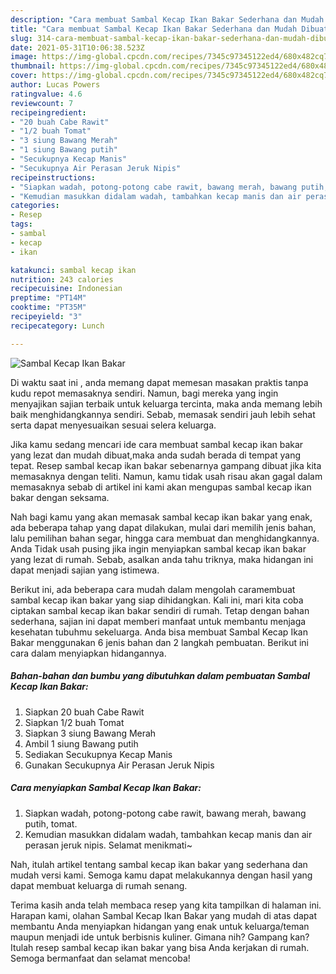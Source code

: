 ```yaml
---
description: "Cara membuat Sambal Kecap Ikan Bakar Sederhana dan Mudah Dibuat"
title: "Cara membuat Sambal Kecap Ikan Bakar Sederhana dan Mudah Dibuat"
slug: 314-cara-membuat-sambal-kecap-ikan-bakar-sederhana-dan-mudah-dibuat
date: 2021-05-31T10:06:38.523Z
image: https://img-global.cpcdn.com/recipes/7345c97345122ed4/680x482cq70/sambal-kecap-ikan-bakar-foto-resep-utama.jpg
thumbnail: https://img-global.cpcdn.com/recipes/7345c97345122ed4/680x482cq70/sambal-kecap-ikan-bakar-foto-resep-utama.jpg
cover: https://img-global.cpcdn.com/recipes/7345c97345122ed4/680x482cq70/sambal-kecap-ikan-bakar-foto-resep-utama.jpg
author: Lucas Powers
ratingvalue: 4.6
reviewcount: 7
recipeingredient:
- "20 buah Cabe Rawit"
- "1/2 buah Tomat"
- "3 siung Bawang Merah"
- "1 siung Bawang putih"
- "Secukupnya Kecap Manis"
- "Secukupnya Air Perasan Jeruk Nipis"
recipeinstructions:
- "Siapkan wadah, potong-potong cabe rawit, bawang merah, bawang putih, tomat."
- "Kemudian masukkan didalam wadah, tambahkan kecap manis dan air perasan jeruk nipis. Selamat menikmati~"
categories:
- Resep
tags:
- sambal
- kecap
- ikan

katakunci: sambal kecap ikan 
nutrition: 243 calories
recipecuisine: Indonesian
preptime: "PT14M"
cooktime: "PT35M"
recipeyield: "3"
recipecategory: Lunch

---
```



![Sambal Kecap Ikan Bakar](https://img-global.cpcdn.com/recipes/7345c97345122ed4/680x482cq70/sambal-kecap-ikan-bakar-foto-resep-utama.jpg)

Di waktu  saat ini , anda memang dapat memesan masakan praktis tanpa kudu repot memasaknya sendiri. Namun, bagi mereka yang ingin menyajikan sajian terbaik untuk keluarga tercinta, maka anda memang lebih baik menghidangkannya sendiri. Sebab, memasak sendiri jauh lebih sehat serta dapat menyesuaikan sesuai selera keluarga.

Jika kamu sedang mencari ide cara membuat sambal kecap ikan bakar yang lezat dan mudah dibuat,maka anda sudah berada di tempat yang tepat. Resep sambal kecap ikan bakar  sebenarnya gampang dibuat jika kita memasaknya dengan teliti. Namun, kamu tidak usah risau akan gagal dalam memasaknya 
sebab di artikel ini kami akan mengupas sambal kecap ikan bakar dengan seksama.  



Nah bagi kamu yang akan memasak sambal kecap ikan bakar yang enak, ada beberapa tahap yang dapat dilakukan, mulai dari memilih jenis bahan, lalu pemilihan bahan segar, hingga cara membuat dan menghidangkannya. Anda Tidak usah pusing jika ingin menyiapkan sambal kecap ikan bakar yang lezat di rumah. Sebab, asalkan anda  tahu triknya, maka hidangan ini dapat menjadi sajian yang istimewa.

Berikut ini, ada beberapa cara mudah dalam mengolah caramembuat sambal kecap ikan bakar yang siap dihidangkan. Kali ini, mari kita coba ciptakan sambal kecap ikan bakar sendiri di rumah. Tetap dengan bahan sederhana, sajian ini dapat memberi manfaat untuk membantu menjaga kesehatan tubuhmu sekeluarga. Anda bisa membuat Sambal Kecap Ikan Bakar menggunakan 6 jenis bahan dan 2 langkah pembuatan. Berikut ini cara dalam menyiapkan hidangannya.

<!--inarticleads1-->

##### Bahan-bahan dan bumbu yang dibutuhkan dalam pembuatan Sambal Kecap Ikan Bakar:

1. Siapkan 20 buah Cabe Rawit
1. Siapkan 1/2 buah Tomat
1. Siapkan 3 siung Bawang Merah
1. Ambil 1 siung Bawang putih
1. Sediakan Secukupnya Kecap Manis
1. Gunakan Secukupnya Air Perasan Jeruk Nipis




<!--inarticleads2-->

##### Cara menyiapkan Sambal Kecap Ikan Bakar:

1. Siapkan wadah, potong-potong cabe rawit, bawang merah, bawang putih, tomat.
1. Kemudian masukkan didalam wadah, tambahkan kecap manis dan air perasan jeruk nipis. Selamat menikmati~




Nah, itulah artikel tentang  sambal kecap ikan bakar  yang sederhana dan mudah versi kami. Semoga kamu dapat melakukannya dengan hasil yang dapat membuat keluarga di rumah senang. 

Terima kasih anda telah membaca resep yang kita tampilkan di halaman ini. Harapan kami, olahan  Sambal Kecap Ikan Bakar yang mudah di atas dapat membantu Anda menyiapkan hidangan yang enak untuk keluarga/teman maupun menjadi ide untuk berbisnis kuliner. Gimana nih? Gampang kan? Itulah resep sambal kecap ikan bakar yang bisa Anda kerjakan di rumah. Semoga bermanfaat dan selamat mencoba!

